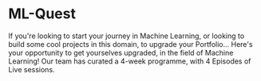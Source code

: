 # ML-Quest
If you're looking to start your journey in Machine Learning, or looking to build some cool projects in this domain, to upgrade your Portfolio...  Here's your opportunity to get yourselves upgraded, in the field of Machine Learning!  Our team has curated a 4-week programme, with 4 Episodes of Live sessions.
